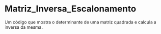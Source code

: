# Matriz_Inversa_Escalonamento
Um código que mostra o determinante de uma matriz quadrada e calcula a inversa da mesma.
